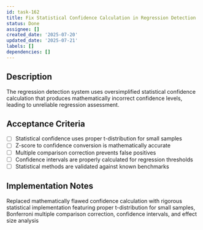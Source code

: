 ```yaml
---
id: task-162
title: Fix Statistical Confidence Calculation in Regression Detection
status: Done
assignee: []
created_date: '2025-07-20'
updated_date: '2025-07-21'
labels: []
dependencies: []
---
```


## Description

The regression detection system uses oversimplified statistical confidence calculation that produces mathematically incorrect confidence levels, leading to unreliable regression assessment.

## Acceptance Criteria

- [ ] Statistical confidence uses proper t-distribution for small samples
- [ ] Z-score to confidence conversion is mathematically accurate
- [ ] Multiple comparison correction prevents false positives
- [ ] Confidence intervals are properly calculated for regression thresholds
- [ ] Statistical methods are validated against known benchmarks

## Implementation Notes

Replaced mathematically flawed confidence calculation with rigorous statistical implementation featuring proper t-distribution for small samples, Bonferroni multiple comparison correction, confidence intervals, and effect size analysis
